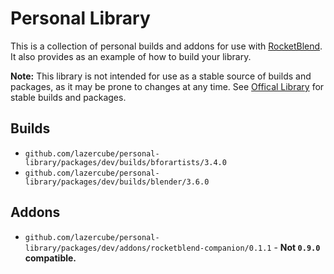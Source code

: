# Personal Library

This is a collection of personal builds and addons for use with [RocketBlend](https://github.com/rocketblend/rocketblend). It also provides as an example of how to build your library.

**Note:** This library is not intended for use as a stable source of builds and packages, as it may be prone to changes at any time. See [Offical Library](https://github.com/rocketblend/official-library) for stable builds and packages.

## Builds

* `github.com/lazercube/personal-library/packages/dev/builds/bforartists/3.4.0`
* `github.com/lazercube/personal-library/packages/dev/builds/blender/3.6.0`

## Addons

* `github.com/lazercube/personal-library/packages/dev/addons/rocketblend-companion/0.1.1` - **Not `0.9.0` compatible.**